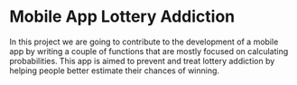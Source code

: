 # Mobile App Lottery Addiction

In this project we are going to contribute to the development of a mobile app by writing a couple of functions that are mostly focused on calculating probabilities. This app is aimed to prevent and treat lottery addiction by helping people better estimate their chances of winning.
